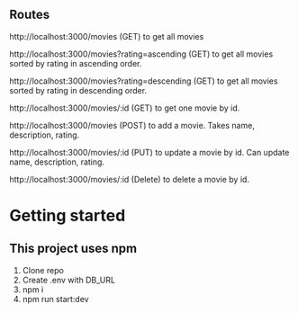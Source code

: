 ## Routes

http://localhost:3000/movies (GET) to get all movies

http://localhost:3000/movies?rating=ascending (GET) to get all movies sorted by rating in ascending order.

http://localhost:3000/movies?rating=descending (GET) to get all movies sorted by rating in descending order.

http://localhost:3000/movies/:id (GET) to get one movie by id.

http://localhost:3000/movies (POST) to add a movie. Takes name, description, rating.

http://localhost:3000/movies/:id (PUT) to update a movie by id. Can update name, description, rating.

http://localhost:3000/movies/:id (Delete) to delete a movie by id.

# Getting started

## This project uses npm

1. Clone repo
2. Create .env with DB_URL
3. npm i
4. npm run start:dev
